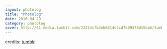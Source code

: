 ```yaml
---
layout: photolog
title: "Photolog"
date: 2016-04-29
category: photolog
cover: http://41.media.tumblr.com/23214cfb3eb6814c3cd7e99376d15ba5/tumblr_nvajukedJT1qc91i1o1_1280.jpg
---
```


credits: <a href="http://birdasaurus.tumblr.com/post/130822432310">tumblr</a>
